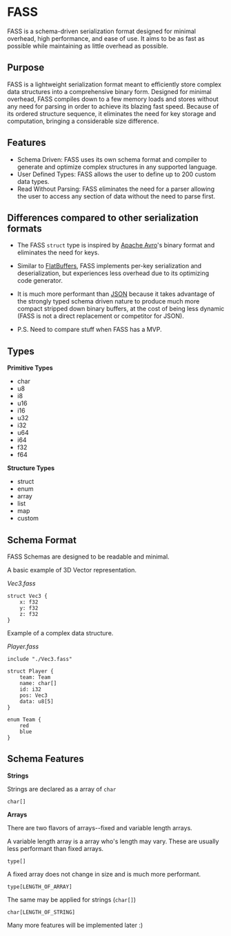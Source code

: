 # FASS

FASS is a schema-driven serialization format designed for minimal overhead, high performance, and ease of use. It aims to be as fast as possible while maintaining as little overhead as possible.

## Purpose

FASS is a lightweight serialization format meant to efficiently store complex data structures into a comprehensive binary form. Designed for minimal overhead, FASS compiles down to a few memory loads and stores without any need for parsing in order to achieve its blazing fast speed. Because of its ordered structure sequence, it eliminates the need for key storage and computation, bringing a considerable size difference.

## Features
- Schema Driven: FASS uses its own schema format and compiler to generate and optimize complex structures in any supported language.
- User Defined Types: FASS allows the user to define up to 200 custom data types.
- Read Without Parsing: FASS eliminates the need for a parser allowing the user to access any section of data without the need to parse first.

## Differences compared to other serialization formats

- The FASS `struct` type is inspired by [Apache Avro](https://avro.apache.org/)'s binary format and eliminates the need for keys.
- Similar to [FlatBuffers](https://github.com/google/flatbuffers), FASS implements per-key serialization and deserialization, but experiences less overhead due to its optimizing code generator.
- It is much more performant than [JSON](https://www.json.org/json-en.html) because it takes advantage of the strongly typed schema driven nature to produce much more compact stripped down binary buffers, at the cost of being less dynamic (FASS is not a direct replacement or competitor for JSON).
  
- P.S. Need to compare stuff when FASS has a MVP.
## Types

**Primitive Types**
- char
- u8
- i8
- u16
- i16
- u32
- i32
- u64
- i64
- f32
- f64

**Structure Types**
- struct
- enum
- array
- list
- map
- custom

## Schema Format

FASS Schemas are designed to be readable and minimal.

A basic example of 3D Vector representation.

*Vec3.fass*

```
struct Vec3 {
    x: f32
    y: f32
    z: f32
}
```

Example of a complex data structure.

*Player.fass*

```
include "./Vec3.fass"

struct Player {
    team: Team
    name: char[]
    id: i32
    pos: Vec3
    data: u8[5]
}

enum Team {
    red
    blue
}
```

## Schema Features

**Strings**

Strings are declared as a array of `char`

`char[]`

**Arrays**

There are two flavors of arrays--fixed and variable length arrays.

A variable length array is a array who's length may vary. These are usually less performant than fixed arrays.

`type[]`

A fixed array does not change in size and is much more performant.

`type[LENGTH_OF_ARRAY]`

The same may be applied for strings (`char[]`)

`char[LENGTH_OF_STRING]`

Many more features will be implemented later :)
